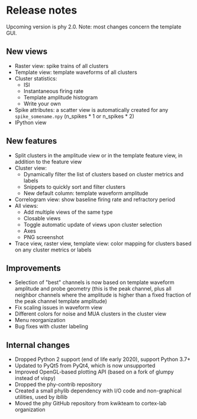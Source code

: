 # Release notes

Upcoming version is phy 2.0. Note: most changes concern the template GUI.

## New views

* Raster view: spike trains of all clusters
* Template view: template waveforms of all clusters
* Cluster statistics:
    * ISI
    * Instantaneous firing rate
    * Template amplitude histogram
    * Write your own
* Spike attributes: a scatter view is automatically created for any `spike_somename.npy` (n_spikes * 1 or n_spikes * 2)
* IPython view

## New features

* Split clusters in the amplitude view or in the template feature view, in addition to the feature view
* Cluster view:
    * Dynamically filter the list of clusters based on cluster metrics and labels
    * Snippets to quickly sort and filter clusters
    * New default column: template waveform amplitude
* Correlogram view: show baseline firing rate and refractory period
* All views:
    * Add multiple views of the same type
    * Closable views
    * Toggle automatic update of views upon cluster selection
    * Axes
    * PNG screenshot
* Trace view, raster view, template view: color mapping for clusters based on any cluster metrics or labels


## Improvements

* Selection of "best" channels is now based on template waveform amplitude and probe geometry (this is the peak channel, plus all neighbor channels where the amplitude is higher than a fixed fraction of the peak channel template amplitude)
* Fix scaling issues in waveform view
* Different colors for noise and MUA clusters in the cluster view
* Menu reorganization
* Bug fixes with cluster labeling


## Internal changes

* Dropped Python 2 support (end of life early 2020), support Python 3.7+
* Updated to PyQt5 from PyQt4, which is now unsupported
* Improved OpenGL-based plotting API (based on a fork of glumpy instead of vispy)
* Dropped the phy-contrib repository
* Created a small phylib dependency with I/O code and non-graphical utilities, used by ibllib
* Moved the phy GitHub repository from kwikteam to cortex-lab organization
